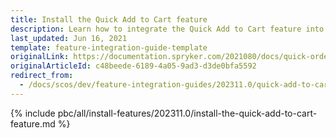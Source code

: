 ```yaml
---
title: Install the Quick Add to Cart feature
description: Learn how to integrate the Quick Add to Cart feature into a Spryker project.
last_updated: Jun 16, 2021
template: feature-integration-guide-template
originalLink: https://documentation.spryker.com/2021080/docs/quick-order-feature-integration
originalArticleId: c48beede-6189-4a05-9ad3-d3de0bfa5592
redirect_from:
  - /docs/scos/dev/feature-integration-guides/202311.0/quick-add-to-cart-feature-integration.html
---
```

{% include pbc/all/install-features/202311.0/install-the-quick-add-to-cart-feature.md %} <!-- To edit, see /_includes/pbc/all/install-features/202311.0/install-the-quick-add-to-cart-feature.md -->
